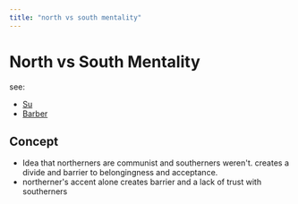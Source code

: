 ```yaml
---
title: "north vs south mentality"
---
```


# North vs South Mentality

see:
- [Su](005.Authors/Su.md)
- [Barber](005.Authors/Barber.md)

## Concept
- Idea that northerners are communist and southerners weren't. creates a divide and barrier to belongingness and acceptance. 
- northerner's accent alone creates barrier and a lack of trust with southerners